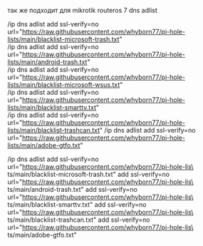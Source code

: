 так же подходит для mikrotik routeros 7 dns adlist

/ip dns adlist add ssl-verify=no url="https://raw.githubusercontent.com/whyborn77/pi-hole-lists/main/blacklist-microsoft-trash.txt"  
/ip dns adlist add ssl-verify=no url="https://raw.githubusercontent.com/whyborn77/pi-hole-lists/main/android-trash.txt"  
/ip dns adlist add ssl-verify=no url="https://raw.githubusercontent.com/whyborn77/pi-hole-lists/main/blacklist-microsoft-wsus.txt"  
/ip dns adlist add ssl-verify=no url="https://raw.githubusercontent.com/whyborn77/pi-hole-lists/main/blacklist-smarttv.txt"  
/ip dns adlist add ssl-verify=no url="https://raw.githubusercontent.com/whyborn77/pi-hole-lists/main/blacklist-trashcan.txt"
/ip dns adlist add ssl-verify=no url="https://raw.githubusercontent.com/whyborn77/pi-hole-lists/main/adobe-gtfo.txt"

/ip dns adlist
add ssl-verify=no url="https://raw.githubusercontent.com/whyborn77/pi-hole-lis\
    ts/main/blacklist-microsoft-trash.txt"
add ssl-verify=no url="https://raw.githubusercontent.com/whyborn77/pi-hole-lis\
    ts/main/android-trash.txt"
add ssl-verify=no url="https://raw.githubusercontent.com/whyborn77/pi-hole-lis\
    ts/main/blacklist-smarttv.txt"
add ssl-verify=no url="https://raw.githubusercontent.com/whyborn77/pi-hole-lis\
    ts/main/blacklist-trashcan.txt"
add ssl-verify=no url="https://raw.githubusercontent.com/whyborn77/pi-hole-lis\
    ts/main/adobe-gtfo.txt"

